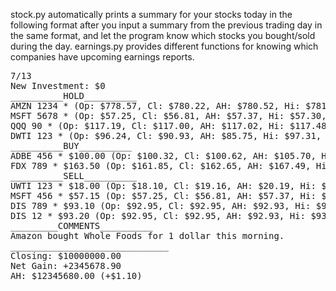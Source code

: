 stock.py automatically prints a summary for your stocks today in the following format after you input a summary from the previous trading day in the same format, and let the program know which stocks you bought/sold during the day.
earnings.py provides different functions for knowing which companies have upcoming earnings reports.

<pre>
7/13
New Investment: $0
__________HOLD__________
AMZN 1234 * (Op: $778.57, Cl: $780.22, AH: $780.52, Hi: $781.25, Lo: $776.39, V: 745,430)
MSFT 5678 * (Op: $57.25, Cl: $56.81, AH: $57.37, Hi: $57.30, Lo: $56.75, V: 6.73M)
QQQ 90 * (Op: $117.19, Cl: $117.00, AH: $117.02, Hi: $117.48, Lo: $116.80, V: 3.92M)
DWTI 123 * (Op: $96.24, Cl: $90.93, AH: $85.75, Hi: $97.31, Lo: $89.02, V: 1.62M)
__________BUY__________
ADBE 456 * $100.00 (Op: $100.32, Cl: $100.62, AH: $105.70, Hi: $100.88, Lo: $99.72, V: 1.58M)
FDX 789 * $163.50 (Op: $161.85, Cl: $162.65, AH: $167.49, Hi: $164.13, Lo: $161.65, V: 982,945)
__________SELL__________
UWTI 123 * $18.00 (Op: $18.10, Cl: $19.16, AH: $20.19, Hi: $19.55, Lo: $17.87, V: 10.54M)
MSFT 456 * $57.15 (Op: $57.25, Cl: $56.81, AH: $57.37, Hi: $57.30, Lo: $56.75, V: 6.73M)
DIS 789 * $93.10 (Op: $92.95, Cl: $92.95, AH: $92.93, Hi: $93.28, Lo: $92.75, V: 274,766)
DIS 12 * $93.20 (Op: $92.95, Cl: $92.95, AH: $92.93, Hi: $93.28, Lo: $92.75, V: 274,766)
_________COMMENTS__________
Amazon bought Whole Foods for 1 dollar this morning.
______________________________
Closing: $10000000.00
Net Gain: +2345678.90
AH: $12345680.00 (+$1.10)
</pre>
